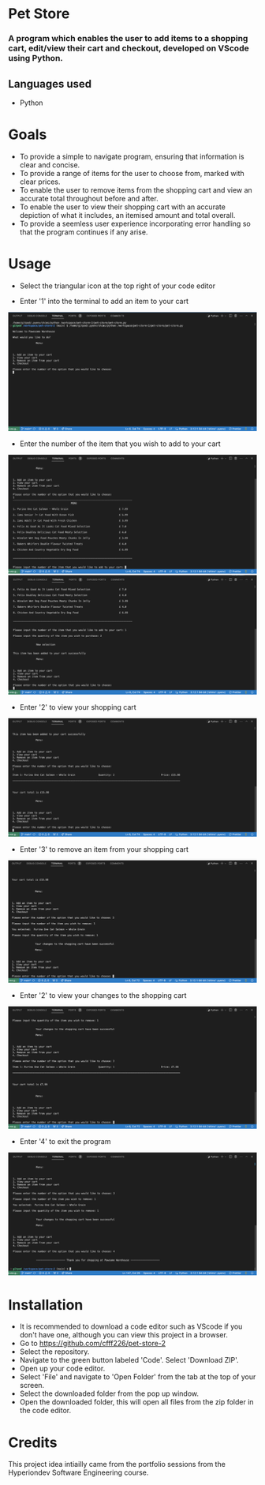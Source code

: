 # Pet Store

### A program which enables the user to add items to a shopping cart, edit/view their cart and checkout, developed on VScode using Python.

## Languages used
* Python

# Goals
* To provide a simple to navigate program, ensuring that information is clear and concise.
* To provide a range of items for the user to choose from, marked with clear prices.
* To enable the user to remove items from the shopping cart and view an accurate total throughout before and after.
* To enable the user to view their shopping cart with an accurate depiction of what it includes, an itemised amount and total overall.
* To provide a seemless user experience incorporating error handling so that the program continues if any arise.

# Usage
* Select the triangular icon at the top right of your code editor

* Enter '1' into the terminal to add an item to your cart

![MAIN MENU!](pet-store/pet-store.png/main-menu.png)


* Enter the number of the item that you wish to add to your cart

![SELECT ITEM!](pet-store/pet-store.png/item-menu.png)
![ITEM ADDED!](pet-store/pet-store.png/add-item.png)


* Enter '2' to view your shopping cart

![VIEW CART!](pet-store/pet-store.png/view-cart.png)


* Enter '3' to remove an item from your shopping cart

![REMOVE ITEM!](pet-store/pet-store.png/remove-item.png)


* Enter '2' to view your changes to the shopping cart

![VIEW UPDATED CART!](pet-store/pet-store.png/view-cart-2.png)


* Enter '4' to exit the program

![EXIT PROGRAM!](pet-store/pet-store.png/exit.png)

# Installation
* It is recommended to download a code editor such as VScode if you don't have one, although you can view this project in a browser.
* Go to https://github.com/cfff226/pet-store-2
* Select the repository.
* Navigate to the green button labeled 'Code'. Select 'Download ZIP'.
* Open up your code editor.
* Select 'File' and navigate to 'Open Folder' from the tab at the top of your screen. 
* Select the downloaded folder from the pop up window. 
* Open the downloaded folder, this will open all files from the zip folder in the code editor.

# Credits
This project idea intiailly came from the portfolio sessions from the Hyperiondev Software Engineering course.